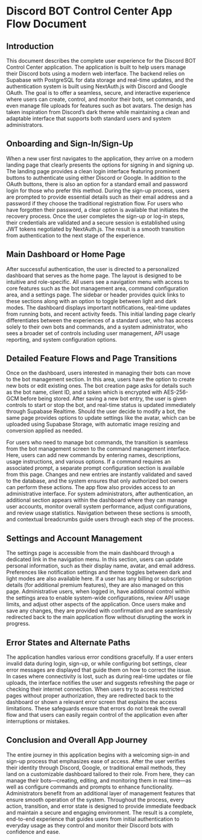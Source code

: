 # Discord BOT Control Center App Flow Document

## Introduction

This document describes the complete user experience for the Discord BOT Control Center application. The application is built to help users manage their Discord bots using a modern web interface. The backend relies on Supabase with PostgreSQL for data storage and real-time updates, and the authentication system is built using NextAuth.js with Discord and Google OAuth. The goal is to offer a seamless, secure, and interactive experience where users can create, control, and monitor their bots, set commands, and even manage file uploads for features such as bot avatars. The design has taken inspiration from Discord’s dark theme while maintaining a clean and adaptable interface that supports both standard users and system administrators.

## Onboarding and Sign-In/Sign-Up

When a new user first navigates to the application, they arrive on a modern landing page that clearly presents the options for signing in and signing up. The landing page provides a clean login interface featuring prominent buttons to authenticate using either Discord or Google. In addition to the OAuth buttons, there is also an option for a standard email and password login for those who prefer this method. During the sign-up process, users are prompted to provide essential details such as their email address and a password if they choose the traditional registration flow. For users who have forgotten their password, a clear option is available that initiates the recovery process. Once the user completes the sign-up or log-in steps, their credentials are validated and a secure session is established using JWT tokens negotiated by NextAuth.js. The result is a smooth transition from authentication to the next stage of the experience.

## Main Dashboard or Home Page

After successful authentication, the user is directed to a personalized dashboard that serves as the home page. The layout is designed to be intuitive and role-specific. All users see a navigation menu with access to core features such as the bot management area, command configuration area, and a settings page. The sidebar or header provides quick links to these sections along with an option to toggle between light and dark modes. The dashboard displays important notifications, real-time updates from running bots, and recent activity feeds. This initial landing page clearly differentiates between the experiences of a standard user, who has access solely to their own bots and commands, and a system administrator, who sees a broader set of controls including user management, API usage reporting, and system configuration options.

## Detailed Feature Flows and Page Transitions

Once on the dashboard, users interested in managing their bots can move to the bot management section. In this area, users have the option to create new bots or edit existing ones. The bot creation page asks for details such as the bot name, client ID, and a token which is encrypted with AES-256-GCM before being stored. After saving a new bot entry, the user is given controls to start or stop the bot, and real-time status is updated immediately through Supabase Realtime. Should the user decide to modify a bot, the same page provides options to update settings like the avatar, which can be uploaded using Supabase Storage, with automatic image resizing and conversion applied as needed.

For users who need to manage bot commands, the transition is seamless from the bot management screen to the command management interface. Here, users can add new commands by entering names, descriptions, usage instructions, and various options. If a command requires an associated prompt, a separate prompt configuration section is available from this page. Changes and new entries are instantly validated and saved to the database, and the system ensures that only authorized bot owners can perform these actions. The app flow also provides access to an administrative interface. For system administrators, after authentication, an additional section appears within the dashboard where they can manage user accounts, monitor overall system performance, adjust configurations, and review usage statistics. Navigation between these sections is smooth, and contextual breadcrumbs guide users through each step of the process.

## Settings and Account Management

The settings page is accessible from the main dashboard through a dedicated link in the navigation menu. In this section, users can update personal information, such as their display name, avatar, and email address. Preferences like notification settings and theme toggles between dark and light modes are also available here. If a user has any billing or subscription details (for additional premium features), they are also managed on this page. Administrative users, when logged in, have additional control within the settings area to enable system-wide configurations, review API usage limits, and adjust other aspects of the application. Once users make and save any changes, they are provided with confirmation and are seamlessly redirected back to the main application flow without disrupting the work in progress.

## Error States and Alternate Paths

The application handles various error conditions gracefully. If a user enters invalid data during login, sign-up, or while configuring bot settings, clear error messages are displayed that guide them on how to correct the issue. In cases where connectivity is lost, such as during real-time updates or file uploads, the interface notifies the user and suggests refreshing the page or checking their internet connection. When users try to access restricted pages without proper authorization, they are redirected back to the dashboard or shown a relevant error screen that explains the access limitations. These safeguards ensure that errors do not break the overall flow and that users can easily regain control of the application even after interruptions or mistakes.

## Conclusion and Overall App Journey

The entire journey in this application begins with a welcoming sign-in and sign-up process that emphasizes ease of access. After the user verifies their identity through Discord, Google, or traditional email methods, they land on a customizable dashboard tailored to their role. From here, they can manage their bots—creating, editing, and monitoring them in real time—as well as configure commands and prompts to enhance functionality. Administrators benefit from an additional layer of management features that ensure smooth operation of the system. Throughout the process, every action, transition, and error state is designed to provide immediate feedback and maintain a secure and engaging environment. The result is a complete, end-to-end experience that guides users from initial authentication to everyday usage as they control and monitor their Discord bots with confidence and ease.
